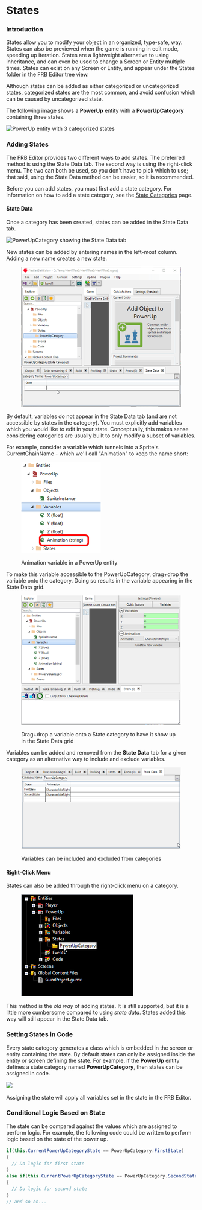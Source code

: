 # States

### Introduction

States allow you to modify your object in an organized, type-safe, way. States can also be previewed when the game is running in edit mode, speeding up iteration. States are a lightweight alternative to using inheritance, and can even be used to change a Screen or Entity multiple times. States can exist on any Screen or Entity, and appear under the States folder in the FRB Editor tree view.&#x20;

Although states can be added as either categorized or uncategorized states, categorized states are the most common, and avoid confusion which can be caused by uncategorized state.

The following image shows a **PowerUp** entity with a **PowerUpCategory** containing three states.

![PowerUp entity with 3 categorized states](<../../.gitbook/assets/26\_06 37 11.png>)

### Adding States

The FRB Editor provides two different ways to add states. The preferred method is using the State Data tab. The second way is using the right-click menu. The two can both be used, so you don't have to pick which to use; that said, using the State Data method can be easier, so it is recommended.

Before you can add states, you must first add a state category. For information on how to add a state category, see the [State Categories](state-categories.md) page.

#### State Data

Once a category has been created, states can be added in the State Data tab.

![PowerUpCategory showing the State Data tab](<../../.gitbook/assets/26\_06 39 37.png>)

New states can be added by entering names in the left-most column. Adding a new name creates a new state.

<figure><img src="../../.gitbook/assets/26_06 40 32.gif" alt=""><figcaption></figcaption></figure>

By default, variables do not appear in the State Data tab (and are not accessible by states in the category). You must explicitly add variables which you would like to edit in your state. Conceptually, this makes sense considering categories are usually built to only modify a subset of variables.

For example, consider a variable which tunnels into a Sprite's CurrentChainName - which we'll call "Animation" to keep the name short:

<figure><img src="../../.gitbook/assets/image (57).png" alt=""><figcaption><p>Animation variable in a PowerUp entity</p></figcaption></figure>

To make this variable accessible to the PowerUpCategory, drag+drop the variable onto the category. Doing so results in the variable appearing in the State Data grid.

<figure><img src="../../.gitbook/assets/26_06 50 15.gif" alt=""><figcaption><p>Drag+drop a variable onto a State category to have it show up in the State Data grid</p></figcaption></figure>

Variables can be added and removed from the **State Data** tab for a given category as an alternative way to include and exclude variables.

<figure><img src="../../.gitbook/assets/26_06 51 43.gif" alt=""><figcaption><p>Variables can be included and excluded from categories</p></figcaption></figure>

#### Right-Click Menu

States can also be added through the right-click menu on a category.

<figure><img src="../../media/2016-01-2021_March_20_112411.gif" alt=""><figcaption></figcaption></figure>

This method is the _old way_ of adding states. It is still supported, but it is a little more cumbersome compared to using _state data_. States added this way will still appear in the State Data tab.

### Setting States in Code

Every state category generates a class which is embedded in the screen or entity containing the state. By default states can only be assigned inside the entity or screen defining the state. For example, if the **PowerUp** entity defines a state category named **PowerUpCategory**, then states can be assigned in code.

![](../../media/2021-03-img\_605635c67dd65.png)

Assigning the state will apply all variables set in the state in the FRB Editor.

### Conditional Logic Based on State

The state can be compared against the values which are assigned to perform logic. For example, the following code could be written to perform logic based on the state of the power up.

```csharp
if(this.CurrentPowerUpCategoryState == PowerUpCategory.FirstState)
{
  // Do logic for first state
}
else if(this.CurrentPowerUpCategoryState == PowerUpCategory.SecondState)
{
  // Do logic for second state
}
// and so on...
```
